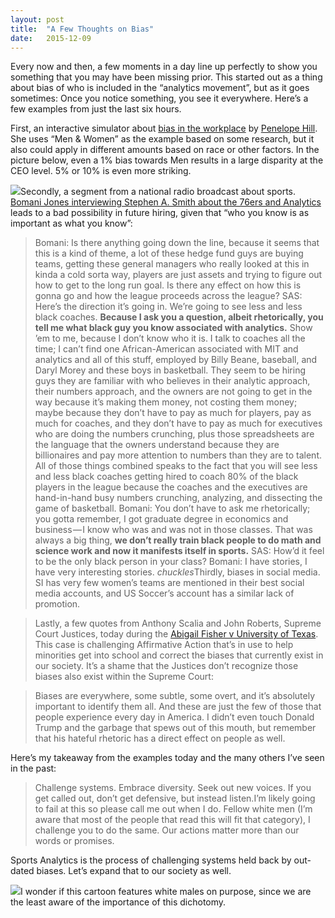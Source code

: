 ```yaml
---
layout:	post
title:	"A Few Thoughts on Bias"
date:	2015-12-09
---
```


  Every now and then, a few moments in a day line up perfectly to show you something that you may have been missing prior. This started out as a thing about bias of who is included in the “analytics movement”, but as it goes sometimes: Once you notice something, you see it everywhere. Here’s a few examples from just the last six hours.

First, an interactive simulator about [bias in the workplace](http://doesgenderbiasmatter.com/) by [Penelope Hill](https://twitter.com/penelopecodes). She uses “Men & Women” as the example based on some research, but it also could apply in different amounts based on race or other factors. In the picture below, even a 1% bias towards Men results in a large disparity at the CEO level. 5% or 10% is even more striking.

![](/img/1*q0RGZHLUASDCo0MpbbnGYA.png)Secondly, a segment from a national radio broadcast about sports. [Bomani Jones interviewing Stephen A. Smith about the 76ers and Analytics](http://espn.go.com/espnradio/play?id=14324312) leads to a bad possibility in future hiring, given that “who you know is as important as what you know”:


> Bomani: Is there anything going down the line, because it seems that this is a kind of theme, a lot of these hedge fund guys are buying teams, getting these general managers who really looked at this in kinda a cold sorta way, players are just assets and trying to figure out how to get to the long run goal. Is there any effect on how this is gonna go and how the league proceeds across the league?
> SAS: Here’s the direction it’s going in. We’re going to see less and less black coaches. **Because I ask you a question, albeit rhetorically, you tell me what black guy you know associated with analytics.** Show ’em to me, because I don’t know who it is. I talk to coaches all the time; I can’t find one African-American associated with MIT and analytics and all of this stuff, employed by Billy Beane, baseball, and Daryl Morey and these boys in basketball. They seem to be hiring guys they are familiar with who believes in their analytic approach, their numbers approach, and the owners are not going to get in the way because it’s making them money, not costing them money; maybe because they don’t have to pay as much for players, pay as much for coaches, and they don’t have to pay as much for executives who are doing the numbers crunching, plus those spreadsheets are the language that the owners understand because they are billionaires and pay more attention to numbers than they are to talent. All of those things combined speaks to the fact that you will see less and less black coaches getting hired to coach 80% of the black players in the league because the coaches and the executives are hand-in-hand busy numbers crunching, analyzing, and dissecting the game of basketball.
> Bomani: You don’t have to ask me rhetorically; you gotta remember, I got graduate degree in economics and business — I know who was and was not in those classes. That was always a big thing, **we don’t really train black people to do math and science work and now it manifests itself in sports.**
> SAS: How’d it feel to be the only black person in your class?
> Bomani: I have stories, I have very interesting stories. *chuckles*Thirdly, biases in social media. SI has very few women’s teams are mentioned in their best social media accounts, and US Soccer’s account has a similar lack of promotion.


> [](https://twitter.com/SInow/status/674645643554607104)
> [](https://twitter.com/DannyPage/status/674290154547372035)Lastly, a few quotes from Anthony Scalia and John Roberts, Supreme Court Justices, today during the [Abigail Fisher v University of Texas](https://en.wikipedia.org/wiki/Fisher_v._University_of_Texas). This case is challenging Affirmative Action that’s in use to help minorities get into school and correct the biases that currently exist in our society. It’s a shame that the Justices don’t recognize those biases also exist within the Supreme Court:


> [](https://twitter.com/lizcgoodwin/status/674631756226699266)
> [](https://twitter.com/lizcgoodwin/status/674630884813873152)
> [](https://twitter.com/irin/status/674633501518389248)Biases are everywhere, some subtle, some overt, and it’s absolutely important to identify them all. And these are just the few of those that people experience every day in America. I didn’t even touch Donald Trump and the garbage that spews out of this mouth, but remember that his hateful rhetoric has a direct effect on people as well.

Here’s my takeaway from the examples today and the many others I’ve seen in the past:


> Challenge systems. Embrace diversity. Seek out new voices. If you get called out, don’t get defensive, but instead listen.I’m likely going to fail at this so please call me out when I do. Fellow white men (I’m aware that most of the people that read this will fit that category), I challenge you to do the same. Our actions matter more than our words or promises.

Sports Analytics is the process of challenging systems held back by out-dated biases. Let’s expand that to our society as well.

![](/img/1*x1u26-3cOp1ut7O4yGIy1A.png)I wonder if this cartoon features white males on purpose, since we are the least aware of the importance of this dichotomy.  